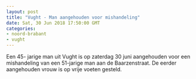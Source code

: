 ```yaml
---
layout: post
title: "Vught - Man aangehouden voor mishandeling"
date: Sat, 30 Jun 2018 17:50:00 GMT
categories: 
- noord-brabant 
- vught 
---
```


Een 45- jarige man uit Vught is op zaterdag 30 juni aangehouden voor een mishandeling van een 51-jarige man aan de Baarzenstraat. De eerder aangehouden vrouw is op vrije voeten gesteld.
